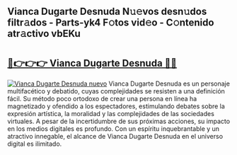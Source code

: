 ## Vianca Dugarte Desnuda N𝚞𝚎vos desn𝚞dos filtr𝚊dos - Parts-yk4 F𝚘tos vid𝚎o - C𝚘ntenido atr𝚊ctivo vbEKu

# <h2><a href="http://mb5bl3t.tromn.icu/?c=Vianca+Dugarte+Desnuda">🔗👉👉👉 Vianca Dugarte Desnuda 🔗🔗</a></h2>

[![Vianca Dugarte Desnuda nuevo](https://i.imgur.com/pEAQMta.gif)](http://mb5bl3t.tromn.icu/?c=Vianca+Dugarte+Desnuda)
Vianca Dugarte Desnuda es un personaje multifacético y debatido, cuyas complejidades se resisten a una definición fácil.  Su método poco ortodoxo de crear una persona en línea ha magnetizado y ofendido a los espectadores, estimulando debates sobre la expresión artística, la moralidad y las complejidades de las sociedades virtuales. A pesar de la incertidumbre de sus próximas acciones, su impacto en los medios digitales es profundo. Con un espíritu inquebrantable y un atractivo innegable, el alcance de Vianca Dugarte Desnuda en el universo digital es ilimitado.

